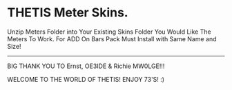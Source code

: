 # THETIS Meter Skins.
Unzip Meters Folder into Your Existing Skins Folder You Would Like The Meters To Work.
For ADD On Bars Pack Must Install with Same Name and Size!
*****************************************************************************************************************************************************
BIG THANK YOU TO Ernst, OE3IDE & Richie MW0LGE!!!

WELCOME TO THE WORLD OF THETIS!
ENJOY 73'S! :)
